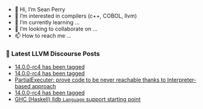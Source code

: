 - 👋 Hi, I’m Sean Perry
- 👀 I’m interested in compilers (c++, COBOL, llvm)
- 🌱 I’m currently learning ...
- 💞️ I’m looking to collaborate on ...
- 📫 How to reach me ...

<!---
s66perry/s66perry is a ✨ special ✨ repository because its `README.md` (this file) appears on your GitHub profile.
You can click the Preview link to take a look at your changes.
--->
### 📕 Latest LLVM Discourse Posts

<!-- DISCOURSE-LLVM:START -->
- [14.0.0-rc4 has been tagged](https://discourse.llvm.org/t/14-0-0-rc4-has-been-tagged/60897/7)
- [14.0.0-rc4 has been tagged](https://discourse.llvm.org/t/14-0-0-rc4-has-been-tagged/60897/6)
- [PartialExecuter: prove code to be never reachable thanks to Interpreter-based approach](https://discourse.llvm.org/t/partialexecuter-prove-code-to-be-never-reachable-thanks-to-interpreter-based-approach/60906/5)
- [14.0.0-rc4 has been tagged](https://discourse.llvm.org/t/14-0-0-rc4-has-been-tagged/60897/5)
- [GHC &lpar;Haskell&rpar; lldb `Language` support starting point](https://discourse.llvm.org/t/ghc-haskell-lldb-language-support-starting-point/60955/1)
<!-- DISCOURSE-LLVM:END -->
